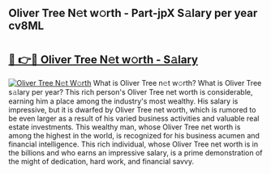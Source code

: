 ## Oliver Tree N𝚎t w𝚘rth - Part-jpX S𝚊lary per year cv8ML

# <h2><a href="http://gc1iehg.nevu.top/?p=Oliver+Tree">🔗 👉🔴 Oliver Tree N𝚎t w𝚘rth - S𝚊lary</a></h2>

[![Oliver Tree N𝚎t W𝚘rth](https://i.imgur.com/Oavwk0R.jpeg)](http://gc1iehg.nevu.top/?p=Oliver+Tree)
What is Oliver Tree n𝚎t w𝚘rth? What is Oliver Tree s𝚊lary per year?
This rich person's Oliver Tree net worth is considerable, earning him a place among the industry's most wealthy. His salary is impressive, but it is dwarfed by Oliver Tree net worth, which is rumored to be even larger as a result of his varied business activities and valuable real estate investments. This wealthy man, whose Oliver Tree net worth is among the highest in the world, is recognized for his business acumen and financial intelligence. This rich individual, whose Oliver Tree net worth is in the billions and who earns an impressive salary, is a prime demonstration of the might of dedication, hard work, and financial savvy.
